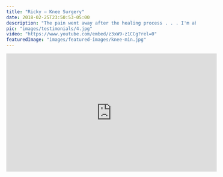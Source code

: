 ```yaml
---
title: "Ricky – Knee Surgery"
date: 2018-02-25T23:50:53-05:00
description: "The pain went away after the healing process . . . I'm able to swing a golf club now"
pic: "images/testimonials/4.jpg"
video: "https://www.youtube.com/embed/z3xW9-z1CCg?rel=0"
featuredImage: "images/featured-images/knee-min.jpg"
---
```


<iframe width="560" height="315" src="https://www.youtube.com/embed/z3xW9-z1CCg?rel=0" frameborder="0" allow="autoplay; encrypted-media" allowfullscreen></iframe>
